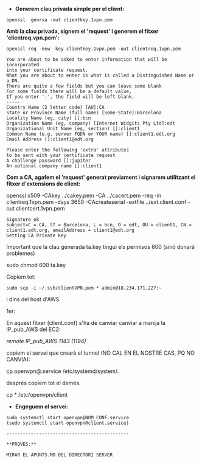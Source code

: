 * **Generem clau privada simple per el client:**
```
openssl  genrsa -out clientkey.1vpn.pem
```

**Amb la clau privada, signem el 'request' i generem el fitxer 'clientreq.vpn.pem':**
```
openssl req -new -key clientkey.1vpn.pem -out clientreq.1vpn.pem

You are about to be asked to enter information that will be incorporated
into your certificate request.
What you are about to enter is what is called a Distinguished Name or a DN.
There are quite a few fields but you can leave some blank
For some fields there will be a default value,
If you enter '.', the field will be left blank.
-----
Country Name (2 letter code) [AU]:CA
State or Province Name (full name) [Some-State]:Barcelona
Locality Name (eg, city) []:bcn
Organization Name (eg, company) [Internet Widgits Pty Ltd]:edt
Organizational Unit Name (eg, section) []:client1
Common Name (e.g. server FQDN or YOUR name) []:client1.edt.org
Email Address []:client1@edt.org

Please enter the following 'extra' attributes
to be sent with your certificate request
A challenge password []:jupiter
An optional company name []:client1
```

**Com a CA, agafem el 'request' generat previament i signarem utilitzant el fitxer d'extensions de client:**

openssl x509 -CAkey ../cakey.pem -CA ../cacert.pem -req -in clientreq.1vpn.pem -days 3650 -CAcreateserial -extfile ../ext.client.conf -out clientcert.1vpn.pem

```
Signature ok
subject=C = CA, ST = Barcelona, L = bcn, O = edt, OU = client1, CN = client1.edt.org, emailAddress = client1@edt.org
Getting CA Private Key
```

Important que la clau generada ta.key tingui els permisos 600 (sinó donarà problemes)

sudo chmod 600 ta.key

Copiem tot:
```
sudo scp -i ~/.ssh/clientVPN.pem * admin@18.234.171.227:~
```
i dins del host d'AWS

1er:

En aquest fitxer (client.conf) s'ha de canviar canviar a manija la IP_pub_AWS del EC2:

*remote IP_pub_AWS 1143 (1194)*

copiem el servei que crearà el tunnel (NO CAL EN EL NOSTRE CAS, PQ NO CANVIA):

cp openvpn@.service /etc/systemd/system/.

després copiem tot el demés.

cp * /etc/openvpn/client



* **Engeguem el servei:**
```
sudo systemctl start openvpn@NOM_CONF.service
(sudo systemctl start openvpn@client.service)

---------------------------------------------

**PROVES:**

MIRAR EL APUNTS.MD DEL DIRECTORI SERVER 

